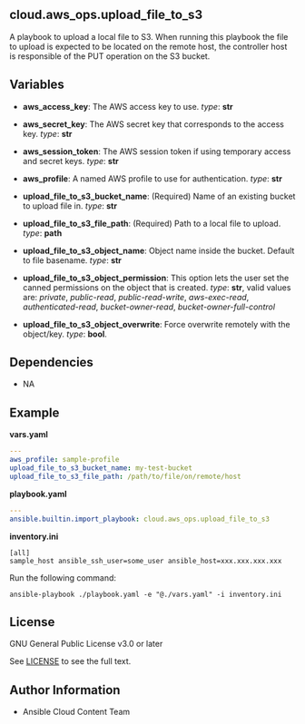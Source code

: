 ## cloud.aws_ops.upload_file_to_s3

A playbook to upload a local file to S3. When running this playbook the file to upload is expected to be located on the remote host, the controller host is responsible of the PUT operation on the S3 bucket.

## Variables

* **aws_access_key**: The AWS access key to use. _type_: **str**
* **aws_secret_key**: The AWS secret key that corresponds to the access key. _type_: **str**
* **aws_session_token**: The AWS session token if using temporary access and secret keys.  _type_: **str**
* **aws_profile**: A named AWS profile to use for authentication.  _type_: **str**

* **upload_file_to_s3_bucket_name**: (Required) Name of an existing bucket to upload file in. _type_: **str**
* **upload_file_to_s3_file_path**: (Required) Path to a local file to upload. _type_: **path**
* **upload_file_to_s3_object_name**: Object name inside the bucket. Default to file basename. _type_: **str**
* **upload_file_to_s3_object_permission**: This option lets the user set the canned permissions on the object that is created. _type_: **str**, valid values are: _private_, _public-read_, _public-read-write_, _aws-exec-read_, _authenticated-read_, _bucket-owner-read_, _bucket-owner-full-control_
* **upload_file_to_s3_object_overwrite**: Force overwrite remotely with the object/key. _type_: **bool**.

## Dependencies

- NA

## Example

__vars.yaml__
```yaml
---
aws_profile: sample-profile
upload_file_to_s3_bucket_name: my-test-bucket
upload_file_to_s3_file_path: /path/to/file/on/remote/host
```

__playbook.yaml__
```yaml
---
ansible.builtin.import_playbook: cloud.aws_ops.upload_file_to_s3
```

__inventory.ini__
```
[all]
sample_host ansible_ssh_user=some_user ansible_host=xxx.xxx.xxx.xxx
```

Run the following command:

```shell
ansible-playbook ./playbook.yaml -e "@./vars.yaml" -i inventory.ini
```

## License

GNU General Public License v3.0 or later

See [LICENSE](https://github.com/ansible-collections/cloud.aws_troubleshooting/blob/main/LICENSE) to see the full text.

## Author Information

- Ansible Cloud Content Team
